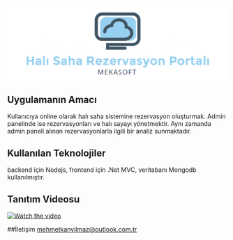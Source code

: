 ![](https://github.com/mehmetkanyilmaz/HaliSahaRezervasyonPortali/blob/master/frontend/HaliSahaRezervasyonPortali/images/logo.png) 
## Uygulamanın Amacı
Kullanıcıya online olarak halı saha sistemine rezervasyon oluşturmak. Admin panelinde ise rezervasyonları ve halı sayayı yönetmektir. Aynı zamanda admin paneli alınan rezervasyonlarla ilgili bir analiz sunmaktadır.

## Kullanılan Teknolojiler
backend için Nodejs, frontend için .Net MVC, veritabanı Mongodb kullanılmıştır.

## Tanıtım Videosu
[![Watch the video](https://i.imgur.com/vKb2F1B.png)](https://www.youtube.com/watch?v=SDRbtGxWOkM)

##İletişim
mehmetkanyilmaz@outlook.com.tr
